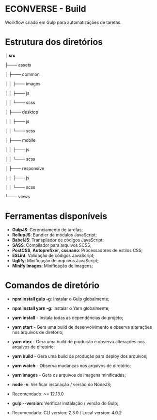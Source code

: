 # ECONVERSE - Build


Workflow criado em Gulp para automatizações de tarefas.


# Estrutura dos diretórios

**│ src**

├─── assets

│   ├─── common

│   │   ├─── images

│   │   ├─── js

│   │   └─── scss

│   ├─── desktop

│   │   ├─── js

│   │   └─── scss

│   ├─── mobile

│   │   ├─── js

│   │   └─── scss

│   ├─── responsive

│   │   ├─── js

│   │   └─── scss

└─── views



# Ferramentas disponíveis


- **GulpJS**: Gerenciamento de tarefas;
- **RollupJS**: Bundler de módulos JavaScript;
- **BabelJS**: Transpilador de códigos JavaScript;
- **SASS**: Compilador para arquivos SCSS;
- **PostCSS**, **Autoprefixer**, **cssnano**: Processadores de estilos CSS;
- **ESLint**: Validação de códigos JavaScript;
- **Uglify**: Minificação de arquivos JavaScript;
- **Minify Images**: Minificação de imagens;

# Comandos de diretório


- **npm install gulp -g**: Instalar o Gulp globalmente;
- **npm install yarn -g**: Instalar o Yarn globalmente;


- **yarn install** - Instala todas as dependências do projeto;


- **yarn start** - Gera uma build de desenvolvimento e observa alterações nos arquivos de diretório;
- **yarn vtex** - Gera uma build de produção e observa alterações nos arquivos de diretório;
- **yarn build** - Gera uma build de produção para deploy dos arquivos;


- **yarn watch** - Observa mudanças nos arquivos de diretório;
- **yarn images** - Gera os arquivos de imagens minificadas;


- **node -v**: Verificar instalação / versão do NodeJS;
- Recomendado: >= 12.13.0


- **gulp --version**: Verificar instalação / versão do Gulp;
- Recomendado: CLI version: 2.3.0 / Local version: 4.0.2